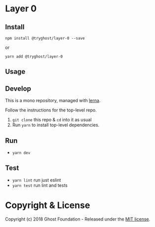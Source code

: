 # Layer 0

## Install

`npm install @tryghost/layer-0 --save`

or

`yarn add @tryghost/layer-0`


## Usage


## Develop

This is a mono repository, managed with [lerna](https://lernajs.io/).

Follow the instructions for the top-level repo.
1. `git clone` this repo & `cd` into it as usual
2. Run `yarn` to install top-level dependencies.


## Run

- `yarn dev`


## Test

- `yarn lint` run just eslint
- `yarn test` run lint and tests




# Copyright & License

Copyright (c) 2018 Ghost Foundation - Released under the [MIT license](LICENSE).
